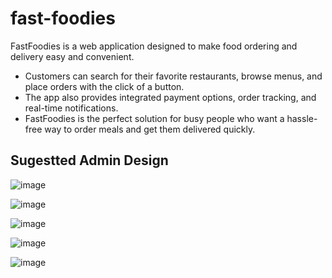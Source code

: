 # fast-foodies
FastFoodies is a web application designed to make food ordering and delivery easy and convenient. 
* Customers can search for their favorite restaurants, browse menus, and place orders with the click of a button.
* The app also provides integrated payment options, order tracking, and real-time notifications.
*  FastFoodies is the perfect solution for busy people who want a hassle-free way to order meals and get them delivered quickly.


## Sugestted Admin Design

![image](https://user-images.githubusercontent.com/79936608/216309298-f0bdbe3f-5bc4-48c5-9414-51d8407f4aa1.png)

![image](https://user-images.githubusercontent.com/79936608/216309355-51a2154d-fd49-48bf-b57e-aaf7d09098c8.png)

![image](https://user-images.githubusercontent.com/79936608/216309554-b5f611db-15ff-403f-9eae-bcb384362aeb.png)

![image](https://user-images.githubusercontent.com/79936608/216309733-86d1ae9b-964c-4ea1-b201-136b8375251c.png)

![image](https://user-images.githubusercontent.com/79936608/216310504-f15880c0-e01d-47e9-a801-cd6531f2d1ad.png)

